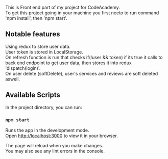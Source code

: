 This is Front end part of my project for CodeAcademy.\
To get this project going in your machine you first neeto to run command 'npm install', then 'npm start'.


## Notable features
Using redux to store user data.\
User token is stored in LocalStorage.\
On refresh function is run that checks if(!user && token) if its true it calls to back end endpoint to get user data, then stores it into redux 'dispatch(login)'.\
On user delete (softDelete), user's services and reviews are soft deleted aswell.


## Available Scripts

In the project directory, you can run:

### `npm start`

Runs the app in the development mode.\
Open [http://localhost:3000](http://localhost:3000) to view it in your browser.

The page will reload when you make changes.\
You may also see any lint errors in the console.